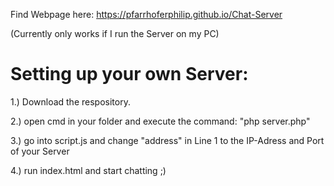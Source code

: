 Find Webpage here: https://pfarrhoferphilip.github.io/Chat-Server

(Currently only works if I run the Server on my PC)

# Setting up your own Server: #

1.) Download the respository.

2.) open cmd in your folder and execute the command: "php server.php"

3.) go into script.js and change "address" in Line 1 to the IP-Adress and Port of your Server

4.) run index.html and start chatting ;)
